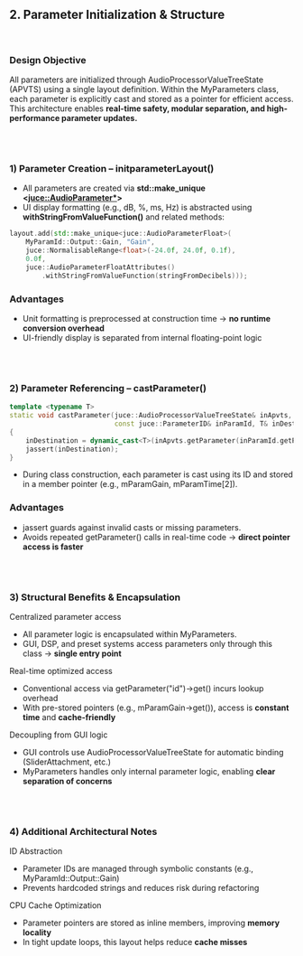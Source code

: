 ## 2. Parameter Initialization & Structure

<br>

###  Design Objective

All parameters are initialized through AudioProcessorValueTreeState (APVTS) using a single layout definition.
Within the MyParameters class, each parameter is explicitly cast and stored as a pointer for efficient access.
This architecture enables **real-time safety, modular separation, and high-performance parameter updates.**

<br>
<br>

###  1) Parameter Creation – initparameterLayout()

- All parameters are created via **std::make_unique <<juce::AudioParameter*>>**
- UI display formatting (e.g., dB, %, ms, Hz) is abstracted using **withStringFromValueFunction()** and related methods:

~~~cpp
layout.add(std::make_unique<juce::AudioParameterFloat>(
    MyParamId::Output::Gain, "Gain",
    juce::NormalisableRange<float>(-24.0f, 24.0f, 0.1f),
    0.0f,
    juce::AudioParameterFloatAttributes()
        .withStringFromValueFunction(stringFromDecibels)));
~~~

###  Advantages
- Unit formatting is preprocessed at construction time → **no runtime conversion overhead**
- UI-friendly display is separated from internal floating-point logic

<br>
<br>

###  2) Parameter Referencing – castParameter()

~~~cpp
template <typename T>
static void castParameter(juce::AudioProcessorValueTreeState& inApvts,
                          const juce::ParameterID& inParamId, T& inDestination)
{
    inDestination = dynamic_cast<T>(inApvts.getParameter(inParamId.getParamID()));
    jassert(inDestination);
}
~~~
- During class construction, each parameter is cast using its ID and stored in a member pointer (e.g., mParamGain, mParamTime[2]).

###  Advantages

- jassert guards against invalid casts or missing parameters.
- Avoids repeated getParameter() calls in real-time code → **direct pointer access is faster**

<br>
<br>

###  3) Structural Benefits & Encapsulation

 Centralized parameter access
- All parameter logic is encapsulated within MyParameters.
- GUI, DSP, and preset systems access parameters only through this class → **single entry point**

  
 Real-time optimized access
- Conventional access via getParameter("id")->get() incurs lookup overhead
- With pre-stored pointers (e.g., mParamGain->get()), access is **constant time** and **cache-friendly**
  
 Decoupling from GUI logic
- GUI controls use AudioProcessorValueTreeState for automatic binding (SliderAttachment, etc.)
- MyParameters handles only internal parameter logic, enabling **clear separation of concerns**

<br>
<br>

###  4) Additional Architectural Notes

 ID Abstraction
- Parameter IDs are managed through symbolic constants (e.g., MyParamId::Output::Gain)
- Prevents hardcoded strings and reduces risk during refactoring

  
 CPU Cache Optimization
- Parameter pointers are stored as inline members, improving **memory locality**
- In tight update loops, this layout helps reduce **cache misses**
